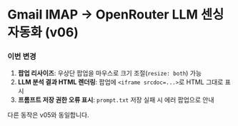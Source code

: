 # Gmail IMAP → OpenRouter LLM 센싱 자동화 (v06)

### 이번 변경
1) **팝업 리사이즈**: 우상단 팝업을 마우스로 크기 조절(`resize: both`) 가능
2) **LLM 분석 결과 HTML 렌더링**: 팝업에 `<iframe srcdoc=...>`로 HTML 그대로 표시
3) **프롬프트 저장 권한 오류 표시**: `prompt.txt` 저장 실패 시 에러 팝업으로 안내

다른 동작은 v05와 동일합니다.
